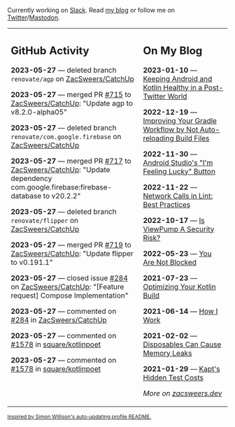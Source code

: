Currently working on [Slack](https://slack.com/). Read [my blog](https://zacsweers.dev/) or follow me on [Twitter](https://twitter.com/ZacSweers)/[Mastodon](https://hachyderm.io/@ZacSweers).

<table><tr><td valign="top" width="60%">

## GitHub Activity
<!-- githubActivity starts -->
**2023-05-27** — deleted branch `renovate/agp` on [ZacSweers/CatchUp](https://github.com/ZacSweers/CatchUp)

**2023-05-27** — merged PR [#715](https://github.com/ZacSweers/CatchUp/pull/715) to [ZacSweers/CatchUp](https://github.com/ZacSweers/CatchUp): "Update agp to v8.2.0-alpha05"

**2023-05-27** — deleted branch `renovate/com.google.firebase` on [ZacSweers/CatchUp](https://github.com/ZacSweers/CatchUp)

**2023-05-27** — merged PR [#717](https://github.com/ZacSweers/CatchUp/pull/717) to [ZacSweers/CatchUp](https://github.com/ZacSweers/CatchUp): "Update dependency com.google.firebase:firebase-database to v20.2.2"

**2023-05-27** — deleted branch `renovate/flipper` on [ZacSweers/CatchUp](https://github.com/ZacSweers/CatchUp)

**2023-05-27** — merged PR [#719](https://github.com/ZacSweers/CatchUp/pull/719) to [ZacSweers/CatchUp](https://github.com/ZacSweers/CatchUp): "Update flipper to v0.191.1"

**2023-05-27** — closed issue [#284](https://github.com/ZacSweers/CatchUp/issues/284) on [ZacSweers/CatchUp](https://github.com/ZacSweers/CatchUp): "[Feature request] Compose Implementation"

**2023-05-27** — commented on [#284](https://github.com/ZacSweers/CatchUp/issues/284#issuecomment-1565482085) in [ZacSweers/CatchUp](https://github.com/ZacSweers/CatchUp)

**2023-05-27** — commented on [#1578](https://github.com/square/kotlinpoet/issues/1578#issuecomment-1565423902) in [square/kotlinpoet](https://github.com/square/kotlinpoet)

**2023-05-27** — commented on [#1578](https://github.com/square/kotlinpoet/issues/1578#issuecomment-1565422793) in [square/kotlinpoet](https://github.com/square/kotlinpoet)
<!-- githubActivity ends -->
</td><td valign="top" width="40%">

## On My Blog
<!-- blog starts -->
**2023-01-10** — [Keeping Android and Kotlin Healthy in a Post-Twitter World](https://www.zacsweers.dev/keeping-android-healthy/)

**2022-12-19** — [Improving Your Gradle Workflow by Not Auto-reloading Build Files](https://www.zacsweers.dev/improving-your-workflow-by-not-auto-reloading-build-files/)

**2022-11-30** — [Android Studio's "I'm Feeling Lucky" Button](https://www.zacsweers.dev/android-studios-im-feeling-lucky-button/)

**2022-11-22** — [Network Calls in Lint: Best Practices](https://www.zacsweers.dev/network-calls-in-lint-best-practices/)

**2022-10-17** — [Is ViewPump A Security Risk?](https://www.zacsweers.dev/is-viewpump-a-security-risk/)

**2022-05-23** — [You Are Not Blocked](https://www.zacsweers.dev/you-are-not-blocked/)

**2021-07-23** — [Optimizing Your Kotlin Build](https://www.zacsweers.dev/optimizing-your-kotlin-build/)

**2021-06-14** — [How I Work](https://www.zacsweers.dev/how-i-work/)

**2021-02-02** — [Disposables Can Cause Memory Leaks](https://www.zacsweers.dev/disposables-can-cause-memory-leaks/)

**2021-01-29** — [Kapt's Hidden Test Costs](https://www.zacsweers.dev/kapts-hidden-test-costs/)
<!-- blog ends -->
_More on [zacsweers.dev](https://zacsweers.dev/)_
</td></tr></table>

<sub><a href="https://simonwillison.net/2020/Jul/10/self-updating-profile-readme/">Inspired by Simon Willison's auto-updating profile README.</a></sub>